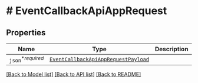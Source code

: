 # # EventCallbackApiAppRequest



## Properties

Name | Type | Description | Notes
------------ | ------------- | ------------- | -------------
| `json`<sup>*_required_</sup> | [```EventCallbackApiAppRequestPayload```](EventCallbackApiAppRequestPayload.md) |    |  |

[[Back to Model list]](../../README.md#models) [[Back to API list]](../../README.md#endpoints) [[Back to README]](../../README.md)
